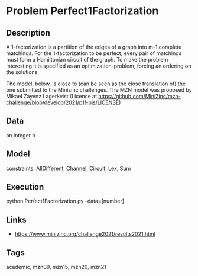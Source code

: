 # Problem Perfect1Factorization
## Description
A 1-factorization is a partition of the edges of a graph into m-1 complete matchings.
For the 1-factorization to be perfect, every pair of matchings must form a Hamiltonian circuit of the graph.
To make the problem interesting it is specified as an optimization-problem, forcing an ordering on the solutions.

The model, below, is close to (can be seen as the close translation of) the one submitted to the Minizinc challenges.
The MZN model was proposed by Mikael Zayenz Lagerkvist (Licence at https://github.com/MiniZinc/mzn-challenge/blob/develop/2021/p1f-pjs/LICENSE)

## Data
  an integer n

## Model
  constraints: [AllDifferent](http://pycsp.org/documentation/constraints/AllDifferent), [Channel](http://pycsp.org/documentation/constraints/Channel), [Circuit](http://pycsp.org/documentation/constraints/Circuit), [Lex](http://pycsp.org/documentation/constraints/Lex), [Sum](http://pycsp.org/documentation/constraints/Sum)

## Execution
  python Perfect1Factorization.py -data=[number]

## Links
  - https://www.minizinc.org/challenge2021/results2021.html

## Tags
  academic, mzn09, mzn15, mzn20, mzn21

